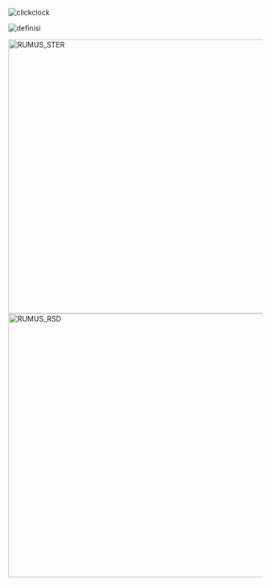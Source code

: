 ![clickclock](https://github.com/ruriarlt/deployment_webapp/assets/133943150/a92fbd4c-214b-4432-a800-20f7a6c55b5e)

![definisi](https://github.com/ruriarlt/deployment_webapp/assets/133943150/cc28251f-86fe-4047-8195-d3faae803d5f)

<img width="544" alt="RUMUS_STER" src="https://github.com/ruriarlt/deployment_webapp/assets/133943150/868d2b62-988d-429e-addd-ba514bf177f7">

<img width="524" alt="RUMUS_RSD" src="https://github.com/ruriarlt/deployment_webapp/assets/133943150/dece4495-902d-4c38-a6d8-64c044d3727a">
